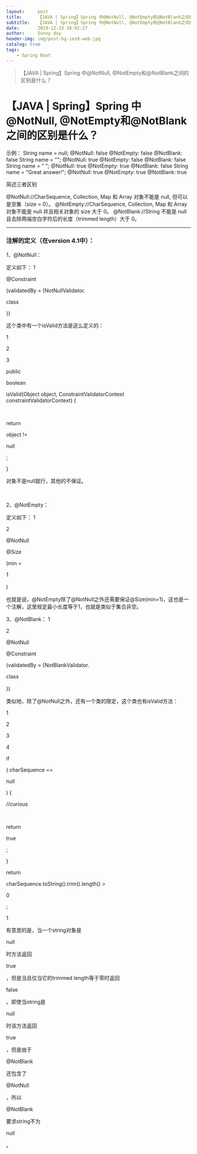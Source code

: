 ```yaml
---
layout:     post
title:      【JAVA | Spring】Spring 中@NotNull, @NotEmpty和@NotBlank之间的区别是什么？
subtitle:   【JAVA | Spring】Spring 中@NotNull, @NotEmpty和@NotBlank之间的区别是什么？
date:       2019-12-23 18:02:27
author:     Sunny day
header-img: img/post-bg-ios9-web.jpg
catalog: true
tags:
    - Spring Boot
---
```


>【JAVA | Spring】Spring 中@NotNull, @NotEmpty和@NotBlank之间的区别是什么？

# 【JAVA | Spring】Spring 中@NotNull, @NotEmpty和@NotBlank之间的区别是什么？


示例：
String name = null; @NotNull: false @NotEmpty: false @NotBlank: false String name = ""; @NotNull: true @NotEmpty: false @NotBlank: false String name = " "; @NotNull: true @NotEmpty: true @NotBlank: false String name = "Great answer!"; @NotNull: true @NotEmpty: true @NotBlank: true

简述三者区别

@NotNull://CharSequence, Collection, Map 和 Array 对象不能是 null, 但可以是空集（size = 0）。 @NotEmpty://CharSequence, Collection, Map 和 Array 对象不能是 null 并且相关对象的 size 大于 0。 @NotBlank://String 不能是 null 且去除两端空白字符后的长度（trimmed length）大于 0。

----

### 注解的定义（在version 4.1中）：

1、@NotNull：

定义如下：
1

@Constraint

(validatedBy = {NotNullValidator.

class

})

这个类中有一个isValid方法是这么定义的：

1

2

3

public
 

boolean
 

isValid(Object object, ConstraintValidatorContext constraintValidatorContext) { 

 

return
 

object != 

null

;   

}

对象不是null就行，其他的不保证。

 

2、@NotEmpty：

定义如下：
1

2

@NotNull
   

@Size

(min = 

1

)  　　

也就是说，@NotEmpty除了@NotNull之外还需要保证@Size(min=1)，这也是一个注解，这里规定最小长度等于1，也就是类似于集合非空。

3、@NotBlank：
1

2

@NotNull
   

@Constraint

(validatedBy = {NotBlankValidator.

class

})  　

类似地，除了@NotNull之外，还有一个类的限定，这个类也有isValid方法：

1

2

3

4

if
 

( charSequence == 

null
 

) {  

//curious  

  

return
 

true

;    

}    

return
 

charSequence.toString().trim().length() > 

0

;

1

有意思的是，当一个string对象是

null

时方法返回

true

，但是当且仅当它的trimmed length等于零时返回

false

。即使当string是

null

时该方法返回

true

，但是由于

@NotBlank

还包含了

@NotNull

，所以

@NotBlank

要求string不为

null

。


